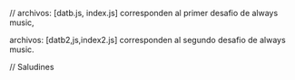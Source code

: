 //
archivos:
 [datb.js, index.js] 
 corresponden al primer desafio de always music,

archivos:
[datb2,js,index2.js] 
corresponden al segundo desafio de always music.


//
Saludines
